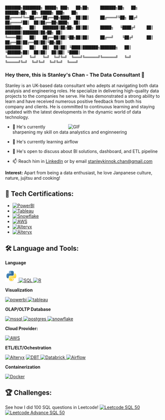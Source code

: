 
```
███████╗████████╗ █████╗ ███╗   ██╗██╗     ███████╗██╗   ██╗     ██████╗██╗  ██╗ █████╗ ███╗   ██╗
██╔════╝╚══██╔══╝██╔══██╗████╗  ██║██║     ██╔════╝╚██╗ ██╔╝    ██╔════╝██║  ██║██╔══██╗████╗  ██║
███████╗   ██║   ███████║██╔██╗ ██║██║     █████╗   ╚████╔╝     ██║     ███████║███████║██╔██╗ ██║
╚════██║   ██║   ██╔══██║██║╚██╗██║██║     ██╔══╝    ╚██╔╝      ██║     ██╔══██║██╔══██║██║╚██╗██║
███████║   ██║   ██║  ██║██║ ╚████║███████╗███████╗   ██║       ╚██████╗██║  ██║██║  ██║██║ ╚████║
╚══════╝   ╚═╝   ╚═╝  ╚═╝╚═╝  ╚═══╝╚══════╝╚══════╝   ╚═╝        ╚═════╝╚═╝  ╚═╝╚═╝  ╚═╝╚═╝  ╚═══╝
```
                                                      
### Hey there, this is Stanley's Chan - The Data Consultant 👋 

Stanley is an UK-based data consultant who adepts at navigating both data analysis and engineering roles. He specialize in delivering high-quality data projects to the companies he serve. He has demonstrated a strong ability to learn and have received numerous positive feedback from both his company and clients. He is committed to continuous learning and staying updated with the latest developments in the dynamic world of data technology. 


<img align="right" alt="GIF" src="https://i.giphy.com/xT9C25UNTwfZuk85WP.webp" width="300px"/>
  

- 🔭 He's currently sharpening my skill on data analystics and enginneering
  
- 🌱 He's currently learning airflow
  
- 💬 He's open to discuss about BI solutions, dashboard, and ETL pipeline
  
- 📫 Reach him in [LinkedIn](https://www.linkedin.com/in/staneykinnok-chan/) or by email stanleykinnok.chan@gmail.com
  


**Interest:** Apart from being a data enthusiast, he love Janpanese culture, nature, jujitsu and cooking!

## 🏅 Tech Certifications:
- [![PowerBI](https://img.shields.io/badge/Power_BI-Power_BI_Data_Analyst_Associate-FEB800)](https://www.credly.com/badges/271b6df2-3979-436d-b97e-3303f83e0a89/linked_in_profile)
- [![Tableau](https://img.shields.io/badge/Tableau-Tableau_Certified_Data_Analyst-e3455d)](https://www.credly.com/badges/bf64e896-cbf5-40d9-93d9-03d76d29e77d/linked_in_profile)
- [![Snowflake](https://img.shields.io/badge/Snowflake-SnowPro_Core_Certification-649dd6)](https://www.credly.com/badges/d9bf93ec-b28c-4cd8-b4b1-23a15cd7b00a)
- [![AWS](https://img.shields.io/badge/AWS-AWS_Certified_Solutions_Architect_–_Associate_Certification-ff913d)](https://www.credly.com/badges/eda511b6-21d5-4fbb-8296-46e24fde3f80/public_url)
- [![Alteryx](https://img.shields.io/badge/Alteryx-Alteryx_Designer_Expert_Certified-blue)](https://www.credly.com/badges/07f2b25d-3761-4b56-a5a3-703c807dcc11/public_url)
- [![Alteryx](https://img.shields.io/badge/Alteryx-Alteryx_Server_Administration-blue)](https://www.credly.com/badges/07f2b25d-3761-4b56-a5a3-703c807dcc11/public_url)

## 🛠️ Language and Tools:
**Language**

<a href="https://www.python.org" target="_blank" rel="noreferrer"> <img src="https://raw.githubusercontent.com/devicons/devicon/master/icons/python/python-original.svg" alt="python" width="40" height="40"/> </a>
<a href="https://www.w3schools.com/sql/" target="_blank" rel="noreferrer"> <img src="https://encrypted-tbn0.gstatic.com/images?q=tbn:ANd9GcQviJKGbz-VEIvrZlwSpJaIAJC3w35lFP4TzIdVG_eMTQ&s" alt="SQL" width="40" height="40"/> </a>
<a href="https://www.r-project.org" target="_blank" rel="noreferrer"> <img src="https://upload.wikimedia.org/wikipedia/commons/thumb/1/1b/R_logo.svg/1200px-R_logo.svg.png" alt="R" width="40" height="40"/> </a>

**Visualization**

<a href="https://www.microsoft.com/en-us/power-platform/products/power-bi" target="_blank" rel="noreferrer"> <img src="https://upload.vectorlogo.zone/logos/microsoft_powerbi/images/985205ac-fb3d-4c80-97f4-7bc0fec8c67d.svg" alt="powerbi" width="40" height="40"/> </a> 
<a href="https://www.tableau.com" target="_blank" rel="noreferrer"> <img src="https://github.com/gilbarbara/logos/blob/main/logos/tableau-icon.svg" alt="tableau" width="40" height="40"/> </a>

**OLAP/OLTP Database**

<a href="https://www.microsoft.com/en-us/sql-server" target="_blank" rel="noreferrer"> <img src="https://www.svgrepo.com/show/303229/microsoft-sql-server-logo.svg" alt="mssql" width="40" height="40"/> </a>
<a href="https://www.postgresql.org/" target="_blank" rel="noreferrer"> <img src="https://www.postgresql.org/media/img/about/press/elephant.png" alt="postgres" width="40" height="40"/> </a>
<a href="https://www.snowflake.com/" target="_blank" rel="noreferrer"> <img src="https://www.vectorlogo.zone/logos/snowflake/snowflake-icon.svg" alt="snowflake" width="40" height="40"/> </a>

**Cloud Provider:**

<a href="https://aws.amazon.com/" target="_blank" rel="noreferrer"> <img src="https://upload.wikimedia.org/wikipedia/commons/9/93/Amazon_Web_Services_Logo.svg" alt="AWS" width="40" height="40"/> </a>

**ETL/ELT/Ochestration**

<a href="https://www.alteryx.com/" target="_blank" rel="noreferrer"> <img src="https://community.alteryx.com/t5/image/serverpage/image-id/259688iF6C1C4BD0BC11851?v=v2" alt="Alteryx" width="40" height="40"/></a>
<a href="https://www.getdbt.com/" target="_blank" rel="noreferrer"> <img src="https://seeklogo.com/images/D/dbt-logo-500AB0BAA7-seeklogo.com.png" alt="DBT" width="40" height="40"/> </a>
<a href="https://www.databricks.com/" target="_blank" rel="noreferrer"> <img src="https://cdn.icon-icons.com/icons2/2699/PNG/512/databricks_logo_icon_170295.png" alt="Databrick" width="40" height="40"/> </a> 
<a href="https://airflow.apache.org/" target="_blank" rel="noreferrer"> <img src="https://static-00.iconduck.com/assets.00/airflow-icon-2048x2048-ptyvisqh.png" alt="Airflow" width="40" height="40"/> </a> 

**Containerization**

<a href="https://www.docker.com/" target="_blank" rel="noreferrer"> <img src="https://cdn4.iconfinder.com/data/icons/logos-and-brands/512/97_Docker_logo_logos-512.png" alt="Docker" width="40" height="40"/> </a>


<!---

**CI/CD**

<a href="https://git-scm.com/" target="_blank" rel="noreferrer"> <img src="https://www.vectorlogo.zone/logos/git-scm/git-scm-icon.svg" alt="git" width="40" height="40"/> </a>
https://assets.leetcode.com/static_assets/others/Premium_SQL_50.gif


-->

## 🏆 Challenges:
See how I did 100 SQL questions in Leetcode! <a href="https://github.com/StanleyKinnokChan/SQL/tree/main/Leetcode_SQL50" target="_blank" rel="noreferrer"> <img src="https://camo.githubusercontent.com/082d24df79b20aa88e10238938ceef5b96619c0e20c3cca349a82494a236afa0/68747470733a2f2f6173736574732e6c656574636f64652e636f6d2f7374617469635f6173736574732f6f74686572732f546f705f53514c5f35302e676966" alt="Leetcode SQL 50" width="40" height="40"/></a> <a href="https://github.com/StanleyKinnokChan/SQL/tree/main/Leetcode_Advance_SQL50" target="_blank" rel="noreferrer"> <img src="https://assets.leetcode.com/static_assets/others/Premium_SQL_50.gif" alt="Leetcode Advance SQL 50" width="40" height="40"/></a>
